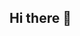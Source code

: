 ## Hi there 👋

<!--
**qtamle/qtamle** is a ✨ _special_ ✨ repository because its `README.md` (this file) appears on your GitHub profile.

Here are some ideas to get you started:

- 🔭 I’m currently working on Game Development
- 🌱 I’m currently learning Unity, GODOT
- 👯 I’m looking to collaborate on every one
- 🤔 I’m looking for help with C#
- 💬 Ask me about anything
- 📫 How to reach me: lequoctamle55@gmail.com
- 😄 Pronouns: He/Him
- ⚡ Fun fact: U can call me Shrimp
-->
